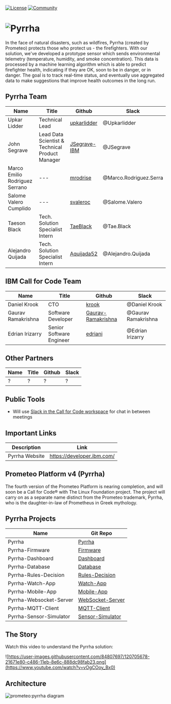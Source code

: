 [![License](https://img.shields.io/badge/License-Apache2-blue.svg)](https://www.apache.org/licenses/LICENSE-2.0) [![Community](https://img.shields.io/badge/Join-Community-blue.svg)](https://developer.ibm.com/callforcode/solutions/projects/get-started/)

# ![Pyrrha](/img/prometeo.png?raw=true)

In the face of natural disasters, such as wildfires, Pyrrha (created by Prometeo) protects those who protect us - the firefighters. With our solution, we've developed a prototype sensor which sends environmental telemetry (temperature, humidity, and smoke concentration). This data is processed by a machine learning algorithm which is able to predict firefighter health, indicating if they are OK, soon to be in danger, or in danger. The goal is to track real-time status, and eventually use aggregated data to make suggestions that improve health outcomes in the long run.


## Pyrrha Team
| Name | Title | Github | Slack |
| --- | --- | --- | --- |
| Upkar Lidder | Technical Lead | [upkarlidder](https://github.com/upkarlidder) | @Upkarlidder |
| John Segrave | Lead Data Scientist & Technical Product Manager | [JSegrave-IBM](https://github.com/JSegrave-IBM) | @JSegrave |
| Marco Emilio Rodriguez Serrano | --- | [mrodrise](https://github.com/mrodrise) | @Marco.Rodriguez.Serra |
| Salome Valero Cumplido | --- | [svaleroc](https://github.com/svaleroc) | @Salome.Valero |
| Taeson Black | Tech. Solution Specialist Intern | [TaeBlack](https://github.com/TaeBlack) | @Tae.Black|
| Alejandro Quijada | Tech. Solution Specialist Intern | [Aquijada52](https://github.com/Aquijada52) | @Alejandro.Quijada |

## IBM Call for Code Team
| Name | Title | Github | Slack |
| --- | --- | --- | --- |
| Daniel Krook | CTO | [krook](https://github.com/krook) | @Daniel Krook |
| Gaurav Ramakrishna | Software Developer | [Gaurav-Ramakrishna](https://github.com/Gaurav-Ramakrishna) | @Gaurav Ramakrishna |
| Edrian Irizarry | Senior Software Engineer | [edriani](https://github.com/edriani) | @Edrian Irizarry |

## Other Partners
| Name | Title | Github | Slack |
| --- | --- | --- | --- |
| ? | ? | ? | ? |

## Public Tools

* Will use [Slack in the Call for Code workspace](https://callforcode.org/slack) for chat in between meetings

## Important Links
| Description | Link |
| --- | --- |
| Pyrrha Website| https://developer.ibm.com/ |

## Prometeo Platform v4 (Pyrrha)

The fourth version of the Prometeo Platform is nearing completion, and will soon be a Call for Code® with The Linux Foundation project. The project will carry on as a separate name distinct from the Prometeo trademark, Pyrrha, who is the daughter-in-law of Prometheus in Greek mythology.

## Pyrrha Projects
| Name | Git Repo |
| --- | --- |
| Pyrrha | [Pyrrha](https://github.com/Call-for-Code/Pyrrha-Platform/Pyrrha) |
| Pyrrha-Firmware| [Firmware](https://github.com/Pyrrha-Platform/Pyrrha-Firmware) |
| Pyrrha-Dashboard | [Dashboard](https://github.com/Pyrrha-Platform/Pyrrha-Dashboard) |
| Pyrrha-Database | [Database](https://github.com/Pyrrha-Platform/Pyrrha-Database) |
| Pyrrha-Rules-Decision | [Rules-Decision](https://github.com/Pyrrha-Platform/Pyrrha-Rules-Decision) |
| Pyrrha-Watch-App | [Watch-App](https://github.com/Pyrrha-Platform/Pyrrha-Watch-App) |
| Pyrrha-Mobile-App | [Mobile-App](https://github.com/Pyrrha-Platform/Pyrrha-Mobile-App) |
| Pyrrha-Websocket-Server | [WebSocket-Server](https://github.com/Pyrrha-Platform/Pyrrha-WebSocket-Server) |
| Pyrrha-MQTT-Client | [MQTT-Client](https://github.com/Pyrrha-Platform/Pyrrha-MQTT-Client) |
| Pyrrha-Sensor-Simulator | [Sensor-Simulator](https://github.com/Pyrrha-Platform/Pyrrha-Sensor-Simulator) |

## The Story 
Watch this video to understand the Pyrrha solution:

![https://user-images.githubusercontent.com/84807697/120705678-21671e80-c486-11eb-8e6c-888dc98fab23.png](https://www.youtube.com/watch?v=vOgCOoy_Bx0)

## Architecture
![prometeo:pyrrha diagram](https://user-images.githubusercontent.com/84807697/120704550-b537eb00-c484-11eb-9a10-ba9035c5e928.png)
